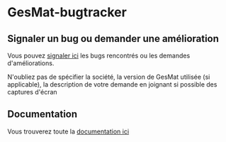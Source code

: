 # GesMat-bugtracker

## Signaler un bug ou demander une amélioration
Vous pouvez [signaler ici](https://github.com/fbourgeois24/GesMat-bugtracker/issues/new) les bugs rencontrés ou les demandes d'améliorations.

N'oubliez pas de spécifier la société, la version de GesMat utilisée (si applicable), la description de votre demande en joignant si possible des captures d'écran

## Documentation
Vous trouverez toute la [documentation ici](https://github.com/fbourgeois24/GesMat-bugtracker/wiki)
